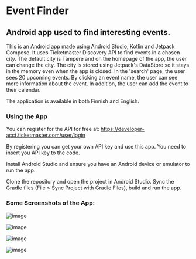 # Event Finder
## Android app used to find interesting events.

This is an Android app made using Android Studio, Kotlin and Jetpack Compose. It uses Ticketmaster Discovery API to find events in a chosen city. The default city is Tampere and on the homepage of the app, the user can change the city. The city is stored using Jetpack's DataStore so it stays in the memory even when the app is closed. In the 'search' page, the user sees 20 upcoming events. By clicking an event name, the user can see more information about the event. In addition, the user can add the event to their calendar.

The application is available in both Finnish and English.

### Using the App

You can register for the API for free at: https://developer-acct.ticketmaster.com/user/login

By registering you can get your own API key and use this app. You need to insert you API key to the code.

Install Android Studio and ensure you have an Android device or emulator to run the app. 

Clone the repository and open the project in Android Studio. Sync the Gradle files (File > Sync Project with Gradle Files), build and run the app.

### Some Screenshots of the App:

![image](https://github.com/user-attachments/assets/2b95ceec-f7f4-42cc-8764-c1857ffa62a6)

![image](https://github.com/user-attachments/assets/f661cdf2-baff-4204-886b-5b29b065a6aa)

![image](https://github.com/user-attachments/assets/9785f0bf-293f-47c1-9724-ae8eee5629c7)

![image](https://github.com/user-attachments/assets/1afbe3e6-03b5-4554-9830-195cd81b8bd4)
